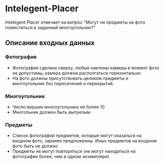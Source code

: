 # Intelegent-Placer
Intelegent Placer отвечает на вопрос "Могут ли предметы на фото поместиться в заданный многоугольник?"

## Описание входных данных
### Фотография
* Фотография сделана сверху, любые наклоны камеры в момент фото не допустимы, камера должна располгаться горизонтально
* На фото должны присутствовать целиком предметы и многоугольник без пересечений и перекрытий.
### Многоугольник
* Число вершин многоугольника не более 10
* Многольник должен быть выпуклым
### Предметы
* Список фотографий предметов, которые могут оказаться на входном фото, заранее предложенны. Иных предметов на входном фото быть не должно
* Предметы не могут повторяться (не могут находиться на фотографии более, чем в одном экземпляре)
